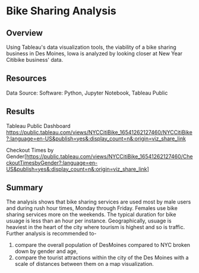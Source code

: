 # Bike Sharing Analysis

## Overview 
Using Tableau's data visualization tools, the viability of a bike sharing business in Des Moines, Iowa is analyzed by looking closer at
New Year Citibike business' data.

## Resources
Data Source: 
Software: Python, Jupyter Notebook, Tableau Public 

## Results 
Tableau Public Dashboard
https://public.tableau.com/views/NYCCitiBike_16541262127460/NYCCitiBike?:language=en-US&publish=yes&:display_count=n&:origin=viz_share_link

Checkout Times by Gender[https://public.tableau.com/views/NYCCitiBike_16541262127460/CheckoutTimesbyGender?:language=en-US&publish=yes&:display_count=n&:origin=viz_share_link]




















## Summary 
The analysis shows that bike sharing services are used most by male users and during rush hour times, Monday through Friday. Females use bike 
sharing services more on the weekends. The typical duration for bike usuage is less than an hour per instance. Geographically, usuage is heaviest
in the heart of the city where tourism is highest and so is traffic. Further analysis is recommended to-
1) compare the overall population of DesMoines compared to NYC broken down by gender and age,
2) compare the tourist attractions within the city of the Des Moines with a scale of distances between them on a map visualization.   
